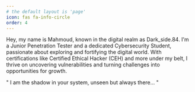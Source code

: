 ```yaml
---
# the default layout is 'page'
icon: fas fa-info-circle
order: 4
---
```


Hey, my name is Mahmoud, known in the digital realm as Dark_side.84. 
I'm a Junior Penetration Tester and a dedicated Cybersecurity Student, passionate about exploring and fortifying the digital world. With certifications like Certified Ethical Hacker (CEH) and more under my belt, I thrive on uncovering vulnerabilities and turning challenges into opportunities for growth.

" I am the shadow in your system, unseen but always there... "
